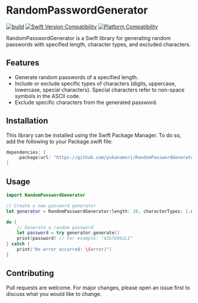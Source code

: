 # RandomPasswordGenerator

[![build](https://github.com/yukanamori/RandomPasswordGenerator/actions/workflows/main.yml/badge.svg)](https://github.com/yukanamori/RandomPasswordGenerator/actions/workflows/main.yml)
[![Swift Version Compatibility](https://img.shields.io/endpoint?url=https%3A%2F%2Fswiftpackageindex.com%2Fapi%2Fpackages%2Fyukanamori%2FRandomPasswordGenerator%2Fbadge%3Ftype%3Dswift-versions)](https://swiftpackageindex.com/yukanamori/RandomPasswordGenerator)
[![Platform Compatibility](https://img.shields.io/endpoint?url=https%3A%2F%2Fswiftpackageindex.com%2Fapi%2Fpackages%2Fyukanamori%2FRandomPasswordGenerator%2Fbadge%3Ftype%3Dplatforms)](https://swiftpackageindex.com/yukanamori/RandomPasswordGenerator)

RandomPasswordGenerator is a Swift library for generating random passwords with specified length, character types, and excluded characters.

## Features

- Generate random passwords of a specified length.
- Include or exclude specific types of characters (digits, uppercase, lowercase, special characters). Special characters refer to non-space symbols in the ASCII code.
- Exclude specific characters from the generated password.

## Installation

This library can be installed using the Swift Package Manager. To do so, add the following to your Package.swift file:

```swift
dependencies: [
    .package(url: "https://github.com/yukanamori/RandomPasswordGenerator", from: "0.1.0")
]
```

## Usage

```swift
import RandomPasswordGenerator

// Create a new password generator
let generator = RandomPasswordGenerator(length: 10, characterTypes: [.digits, .uppercase, .lowercase])

do {
    // Generate a random password
    let password = try generator.generate()
    print(password) // For example: "A3b7G9k2L1"
} catch {
    print("An error occurred: \(error)")
}
```

## Contributing

Pull requests are welcome. For major changes, please open an issue first to discuss what you would like to change.

